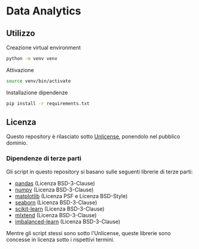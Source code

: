 # Data Analytics

## Utilizzo

Creazione virtual environment

```bash
python -m venv venv
```

Attivazione

```bash
source venv/bin/activate
```

Installazione dipendenze

```bash
pip install -r requirements.txt
```

## Licenza

Questo repository è rilasciato sotto [Unlicense](./LICENSE.md), ponendolo nel pubblico dominio.

### Dipendenze di terze parti

Gli script in questo repository si basano sulle seguenti librerie di terze parti:

- [pandas](https://github.com/pandas-dev/pandas) (Licenza BSD-3-Clause)
- [numpy](https://github.com/numpy/numpy) (Licenza BSD-3-Clause)
- [matplotlib](https://github.com/matplotlib/matplotlib) (Licenza PSF e Licenza BSD-Style)
- [seaborn](https://github.com/mwaskom/seaborn) (Licenza BSD-3-Clause)
- [scikit-learn](https://github.com/scikit-learn/scikit-learn) (Licenza BSD-3-Clause)
- [mlxtend](https://github.com/rasbt/mlxtend) (Licenza BSD-3-Clause)
- [imbalanced-learn](https://github.com/scikit-learn-contrib/imbalanced-learn) (Licenza BSD-3-Clause)

Mentre gli script stessi sono sotto l'Unlicense, queste librerie sono concesse in licenza sotto i rispettivi termini.
